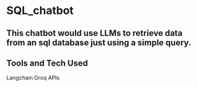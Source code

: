 # SQL_chatbot
## This chatbot would use LLMs to retrieve data from an sql database just using a simple query.

## Tools and Tech Used
Langchain
Groq APIs